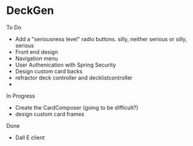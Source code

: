 # DeckGen

To Do
- Add a "seriousness level" radio buttons. silly, neither serious or silly, serious
- Front end design
- Navigation menu
- User Authenication with Spring Security
- Design custom card backs 
- refractor deck controller and decklistcontroller
- 
In Progress
- Create the CardComposer (going to be difficult?)
- design custom card frames

Done
- Dall E client
